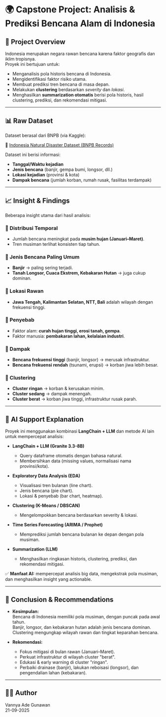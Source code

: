 # 🌍 Capstone Project: Analisis & Prediksi Bencana Alam di Indonesia

## 📌 Project Overview
Indonesia merupakan negara rawan bencana karena faktor geografis dan iklim tropisnya.  
Proyek ini bertujuan untuk:
- Menganalisis pola historis bencana di Indonesia.
- Mengidentifikasi faktor risiko utama.
- Membuat prediksi tren bencana di masa depan.
- Melakukan **clustering** berdasarkan *severity* dan *lokasi*.
- Menghasilkan **summarization otomatis** berisi pola historis, hasil clustering, prediksi, dan rekomendasi mitigasi.

---

## 📊 Raw Dataset
Dataset berasal dari BNPB (via Kaggle):

🔗 [Indonesia Natural Disaster Dataset (BNPB Records)](https://www.kaggle.com/datasets/maudiana/indonesia-natural-disaster-dataset-bnpb-records)

Dataset ini berisi informasi:
- **Tanggal/Waktu kejadian**  
- **Jenis bencana** (banjir, gempa bumi, longsor, dll.)  
- **Lokasi kejadian** (provinsi & kota)  
- **Dampak bencana** (jumlah korban, rumah rusak, fasilitas terdampak)  

---

## 📈 Insight & Findings
Beberapa insight utama dari hasil analisis:

### 🔹 Distribusi Temporal
- Jumlah bencana meningkat pada **musim hujan (Januari–Maret)**.
- Tren musiman terlihat konsisten tiap tahun.

### 🔹 Jenis Bencana Paling Umum
- **Banjir** → paling sering terjadi.  
- **Tanah Longsor, Cuaca Ekstrem, Kebakaran Hutan** → juga cukup dominan.  

### 🔹 Lokasi Rawan
- **Jawa Tengah, Kalimantan Selatan, NTT, Bali** adalah wilayah dengan frekuensi tinggi.  

### 🔹 Penyebab
- Faktor alam: **curah hujan tinggi, erosi tanah, gempa**.  
- Faktor manusia: **pembakaran lahan, kelalaian industri**.  

### 🔹 Dampak
- **Bencana frekuensi tinggi** (banjir, longsor) → merusak infrastruktur.  
- **Bencana frekuensi rendah** (tsunami, erupsi) → korban jiwa lebih besar.  

### 🔹 Clustering
- **Cluster ringan** → korban & kerusakan minim.  
- **Cluster sedang** → dampak menengah.  
- **Cluster berat** → korban jiwa tinggi, infrastruktur rusak parah.  

---

## 🤖 AI Support Explanation
Proyek ini menggunakan kombinasi **LangChain + LLM** dan metode AI lain untuk mempercepat analisis:

- **LangChain + LLM (Granite 3.3-8B)**  
  - Query dataframe otomatis dengan bahasa natural.  
  - Membersihkan data (missing values, normalisasi nama provinsi/kota).  

- **Exploratory Data Analysis (EDA)**  
  - Visualisasi tren bulanan (line chart).  
  - Jenis bencana (pie chart).  
  - Lokasi & penyebab (bar chart, heatmap).  

- **Clustering (K-Means / DBSCAN)**  
  - Mengelompokkan bencana berdasarkan severity & lokasi.  

- **Time Series Forecasting (ARIMA / Prophet)**  
  - Memprediksi jumlah bencana bulanan ke depan dengan pola musiman.  

- **Summarization (LLM)**  
  - Menghasilkan ringkasan historis, clustering, prediksi, dan rekomendasi mitigasi.  

✅ **Manfaat AI:** mempercepat analisis big data, mengekstrak pola musiman, dan menghasilkan insight yang actionable.  

---

## 📌 Conclusion & Recommendations
- **Kesimpulan:**  
  Bencana di Indonesia memiliki pola musiman, dengan puncak pada awal tahun.  
  Banjir, longsor, dan kebakaran hutan adalah jenis bencana dominan.  
  Clustering mengungkap wilayah rawan dan tingkat keparahan bencana.  

- **Rekomendasi:**  
  - Fokus mitigasi di bulan rawan (Januari–Maret).  
  - Perkuat infrastruktur di wilayah cluster "berat".  
  - Edukasi & early warning di cluster "ringan".  
  - Perbaiki drainase (banjir), lakukan reboisasi (longsor), dan pengendalian lahan (kebakaran).  

---

## 👨‍💻 Author
Vannya Ade Gunawan  
21-09-2025  
